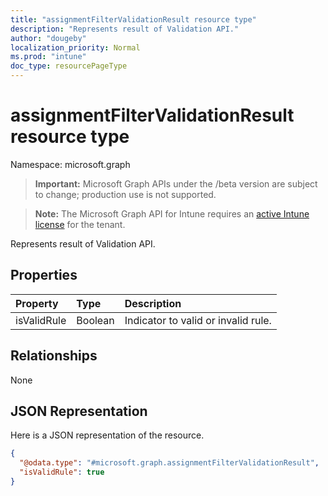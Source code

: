 ```yaml
---
title: "assignmentFilterValidationResult resource type"
description: "Represents result of Validation API."
author: "dougeby"
localization_priority: Normal
ms.prod: "intune"
doc_type: resourcePageType
---
```


# assignmentFilterValidationResult resource type

Namespace: microsoft.graph

> **Important:** Microsoft Graph APIs under the /beta version are subject to change; production use is not supported.

> **Note:** The Microsoft Graph API for Intune requires an [active Intune license](https://go.microsoft.com/fwlink/?linkid=839381) for the tenant.

Represents result of Validation API.

## Properties
|Property|Type|Description|
|:---|:---|:---|
|isValidRule|Boolean|Indicator to valid or invalid rule.|

## Relationships
None

## JSON Representation
Here is a JSON representation of the resource.
<!-- {
  "blockType": "resource",
  "@odata.type": "microsoft.graph.assignmentFilterValidationResult"
}
-->
``` json
{
  "@odata.type": "#microsoft.graph.assignmentFilterValidationResult",
  "isValidRule": true
}
```




